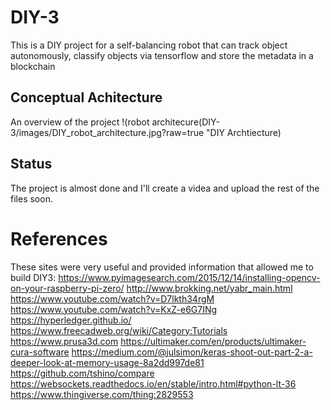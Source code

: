 # DIY-3
This is a DIY project for a self-balancing robot that can track object autonomously, classify objects via tensorflow and store the metadata in a blockchain

## Conceptual Achitecture
An overview of the project !(robot architecure(DIY-3/images/DIY_robot_architecture.jpg?raw=true "DIY Archtiecture)


## Status
The project is almost done and I'll create a videa and upload the rest of the files soon.


# References
These sites were very useful and provided information that allowed me to build DIY3:
https://www.pyimagesearch.com/2015/12/14/installing-opencv-on-your-raspberry-pi-zero/
http://www.brokking.net/yabr_main.html
https://www.youtube.com/watch?v=D7lkth34rgM
https://www.youtube.com/watch?v=KxZ-e6G7INg
https://hyperledger.github.io/
https://www.freecadweb.org/wiki/Category:Tutorials
https://www.prusa3d.com
https://ultimaker.com/en/products/ultimaker-cura-software
https://medium.com/@julsimon/keras-shoot-out-part-2-a-deeper-look-at-memory-usage-8a2dd997de81
https://github.com/tshino/compare
https://websockets.readthedocs.io/en/stable/intro.html#python-lt-36 
https://www.thingiverse.com/thing:2829553
